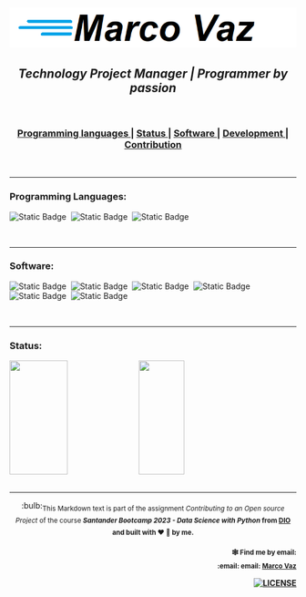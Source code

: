 ![marco](https://github.com/maavaz/git/blob/main/marcovaz.png)

<div align="center">
   <h2>
<a>
  <i>Technology Project Manager <span>|</span> Programmer by passion</i>
<a>
</h2>
<br>
</div>

<div align="center">
   <h3>
     <a href="#programming-languages">
      Programming languages
     </a>
    <span> | </span>
     <a href="#Status">
       Status
     </a>
     <span> | </span>
     <a href="#Software">
       Software
     </a>
     <span> | </span>
     <a href="https://github.com/marktext/marktext#development">
       Development
     </a>
     <span> | </span>
     <a href="https://github.com/marktext/marktext#contribution">
       Contribution
     </a>
   </h3>
</div>

<br><hr>

<div align="left">
<span><h3>Programming Languages:</h3></span>

![Static Badge](https://img.shields.io/badge/PYTHON-black?style=flat&logo=python&logoColor=white)&nbsp;
![Static Badge](https://img.shields.io/badge/GOLANG-black?style=flat&logo=goland&logoColor=white)&nbsp;
![Static Badge](https://img.shields.io/badge/LINGUAGEM%20C-black?style=flat&logo=c&logoColor=white)&nbsp;

</div>

<br><hr>
<div align="left">
<span><h3>Software:</h3></span>

![Static Badge](https://img.shields.io/badge/JIRA-blue?style=flat&logo=jira&logoColor=white)&nbsp;
![Static Badge](https://img.shields.io/badge/PROJECT-darkgreen?style=flat&logo=microsoft&logoColor=white)&nbsp;
![Static Badge](https://img.shields.io/badge/EXCEL-darkblue?style=flat&logo=microsoftexcel&logoColor=yellow)&nbsp;
![Static Badge](https://img.shields.io/badge/SQLSERVER-darkblue?style=flat&logo=microsoftsqlserver&logoColor=white)&nbsp;
![Static Badge](https://img.shields.io/badge/VSCODE-black?style=flat&logo=visualstudiocode&logoColor=white)&nbsp;
![Static Badge](https://img.shields.io/badge/ANACONDA-brown?style=flat&logo=anaconda&logoColor=white)&nbsp;


</div>
<br><hr>

<div align="left">
<span><h3>Status:</h3></span>
   <a href="https://github.com/maavaz">
<div style="display: flex;">
  <img src="https://github-readme-stats.vercel.app/api?username=maavaz&show_icons=true&theme=transparent" style="height: 200px; width: 45%;" />
   <img src="https://github-readme-stats.vercel.app/api/top-langs/?username=maavaz&layout=compact&theme=transparent" style="height: 200px; width: 40%;" />
</div>
  </a>
</div>
<br><hr>
<div align="center">
<span>
:bulb:<sub>This Markdown text is part of the assignment <i> Contributing to an Open source Project </i> of the course <i><b> Santander Bootcamp 2023 - Data Science with Python<b></b> </i> from <a href="https://dio.me"><b>DIO</b></a> and built with ❤︎ 🧡 by me.
   </sub>
</span>
<br>
<span>
<div align="right">
<p><p><sub>🕸️ Find me by email:</sub><br>
<sub>   
:email: email: <a href="mailto:maa.vaz@gmail.com" class="pui-text-blue"><i clase ="fa fa-sobre-o"></i> Marco Vaz</a></sub><br>                         
</div>

</span>
<span>
<div align="right">
   <!-- License -->
   <a href="LICENSE">
     <img src="https://img.shields.io/github/license/marktext/marktext.svg" alt="LICENSE">
   </a>
</div>

</div>
